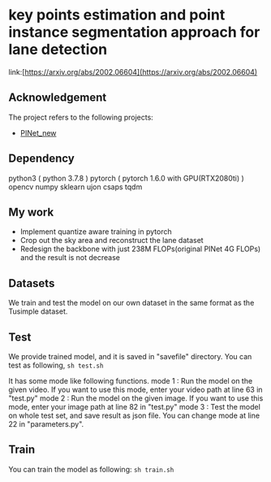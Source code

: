 # key points estimation and point instance segmentation approach for lane detection
link:[https://arxiv.org/abs/2002.06604](https://arxiv.org/abs/2002.06604)  

## Acknowledgement
The project refers to the following projects:
* [PINet_new](https://github.com/koyeongmin/PINet_new#key-points-estimation-and-point-instance-segmentation-approach-for-lane-detection) 

## Dependency
python3 ( python 3.7.8 )
pytorch ( pytorch 1.6.0 with GPU(RTX2080ti) )
opencv
numpy
sklearn
ujon
csaps
tqdm

## My work
* Implement quantize aware training in pytorch
* Crop out the sky area and reconstruct the lane dataset
* Redesign the backbone with just 238M FLOPs(original PINet 4G FLOPs) and the result is not decrease

## Datasets
We train and test the model on our own dataset in the same format as the Tusimple dataset.

## Test
We provide trained model, and it is saved in "savefile" directory. You can test as following,
`sh test.sh`

It has some mode like following functions.
mode 1 : Run the model on the given video. If you want to use this mode, enter your video path at line 63 in "test.py"
mode 2 : Run the model on the given image. If you want to use this mode, enter your image path at line 82 in "test.py"
mode 3 : Test the model on whole test set, and save result as json file.
You can change mode at line 22 in "parameters.py".

## Train
You can train the model as following:
`sh train.sh`

##



